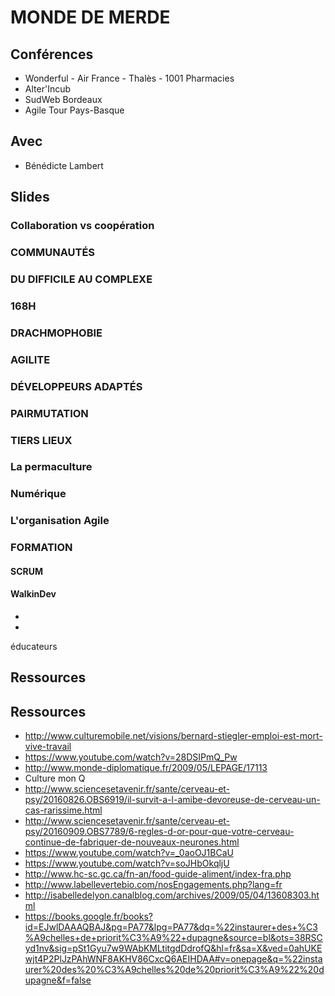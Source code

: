 # MONDE DE MERDE

## Conférences
- Wonderful - Air France - Thalès - 1001 Pharmacies
- Alter'Incub
- SudWeb Bordeaux
- Agile Tour Pays-Basque

## Avec
- Bénédicte Lambert

## Slides

### Collaboration vs coopération


### COMMUNAUTÉS

### DU DIFFICILE AU COMPLEXE

### 168H

### DRACHMOPHOBIE

### AGILITE

### DÉVELOPPEURS ADAPTÉS

### PAIRMUTATION

### TIERS LIEUX

### La permaculture

### Numérique

### L'organisation Agile

### FORMATION
 #### SCRUM
 #### WalkinDev
-
-
éducateurs

## Ressources

Ressources
-----

* http://www.culturemobile.net/visions/bernard-stiegler-emploi-est-mort-vive-travail
* https://www.youtube.com/watch?v=28DSIPmQ_Pw
* http://www.monde-diplomatique.fr/2009/05/LEPAGE/17113
* Culture mon Q
* http://www.sciencesetavenir.fr/sante/cerveau-et-psy/20160826.OBS6919/il-survit-a-l-amibe-devoreuse-de-cerveau-un-cas-rarissime.html
* http://www.sciencesetavenir.fr/sante/cerveau-et-psy/20160909.OBS7789/6-regles-d-or-pour-que-votre-cerveau-continue-de-fabriquer-de-nouveaux-neurones.html
* https://www.youtube.com/watch?v=_0aoOJ1BCaU
* https://www.youtube.com/watch?v=soJHbOkqljU
* http://www.hc-sc.gc.ca/fn-an/food-guide-aliment/index-fra.php
* http://www.labellevertebio.com/nosEngagements.php?lang=fr
* http://isabelledelyon.canalblog.com/archives/2009/05/04/13608303.html
* https://books.google.fr/books?id=EJwlDAAAQBAJ&pg=PA77&lpg=PA77&dq=%22instaurer+des+%C3%A9chelles+de+priorit%C3%A9%22+dupagne&source=bl&ots=38RSCyd1nv&sig=pSt1Gyu7w9WAbKMLtitgdDdrofQ&hl=fr&sa=X&ved=0ahUKEwjt4P2PlJzPAhWNF8AKHV86CxcQ6AEIHDAA#v=onepage&q=%22instaurer%20des%20%C3%A9chelles%20de%20priorit%C3%A9%22%20dupagne&f=false

